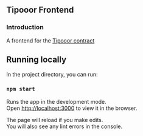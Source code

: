 Tipooor Frontend
-----

### Introduction

A frontend for the [Tipooor contract](https://github.com/Jam516/Tipooor)

## Running locally

In the project directory, you can run:

### `npm start`

Runs the app in the development mode.\
Open [http://localhost:3000](http://localhost:3000) to view it in the browser.

The page will reload if you make edits.\
You will also see any lint errors in the console.

